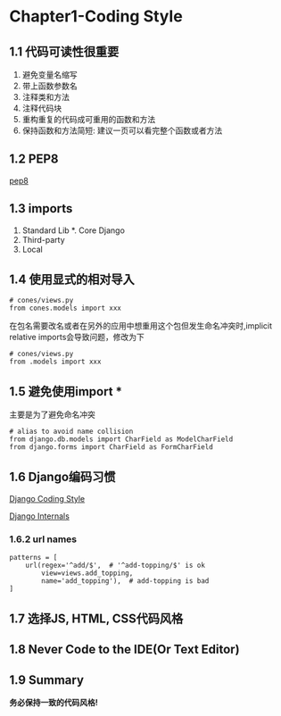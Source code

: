 Chapter1-Coding Style
=====================

## 1.1 代码可读性很重要

1. 避免变量名缩写
2. 带上函数参数名
3. 注释类和方法
4. 注释代码块
5. 重构重复的代码成可重用的函数和方法
6. 保持函数和方法简短: 建议一页可以看完整个函数或者方法

## 1.2 PEP8

[pep8](https://www.python.org/dev/peps/pep-0008/)

## 1.3 imports

1. Standard Lib
*. Core Django
2. Third-party
3. Local

## 1.4 使用显式的相对导入

```python3
# cones/views.py
from cones.models import xxx
```

在包名需要改名或者在另外的应用中想重用这个包但发生命名冲突时,implicit relative imports会导致问题，修改为下

```python3
# cones/views.py
from .models import xxx
```

## 1.5 避免使用import *

主要是为了避免命名冲突

```python3
# alias to avoid name collision
from django.db.models import CharField as ModelCharField
from django.forms import CharField as FormCharField
```

## 1.6 Django编码习惯

[Django Coding Style](https://docs.djangoproject.com/en/1.11/internals/contributing/writing-code/coding-style/)

[Django Internals](https://docs.djangoproject.com/en/1.11/internals/)

### 1.6.2 url names

```python3
patterns = [
    url(regex='^add/$',  # '^add-topping/$' is ok
        view=views.add_topping,
        name='add_topping'),  # add-topping is bad
]
```

## 1.7 选择JS, HTML, CSS代码风格

## 1.8 Never Code to the IDE(Or Text Editor)

## 1.9 Summary

**务必保持一致的代码风格!**
